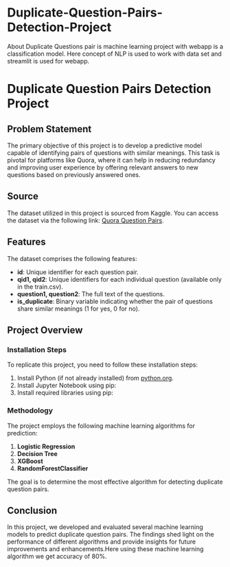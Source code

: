 # Duplicate-Question-Pairs-Detection-Project
About Duplicate Questions pair is machine learning project with webapp is a classification model. Here concept of NLP is used to work with data set and streamlit is used for webapp.

# Duplicate Question Pairs Detection Project

## Problem Statement

The primary objective of this project is to develop a predictive model capable of identifying pairs of questions with similar meanings. This task is pivotal for platforms like Quora, where it can help in reducing redundancy and improving user experience by offering relevant answers to new questions based on previously answered ones.

## Source

The dataset utilized in this project is sourced from Kaggle. You can access the dataset via the following link: [Quora Question Pairs](https://www.kaggle.com/competitions/quora-question-pairs/data).

## Features

The dataset comprises the following features:

- **id**: Unique identifier for each question pair.
- **qid1, qid2**: Unique identifiers for each individual question (available only in the train.csv).
- **question1, question2**: The full text of the questions.
- **is_duplicate**: Binary variable indicating whether the pair of questions share similar meanings (1 for yes, 0 for no).

## Project Overview

### Installation Steps

To replicate this project, you need to follow these installation steps:

1. Install Python (if not already installed) from [python.org](https://www.python.org/).
2. Install Jupyter Notebook using pip:
3. Install required libraries using pip:

### Methodology

The project employs the following machine learning algorithms for prediction:

1. **Logistic Regression**
2. **Decision Tree**
3. **XGBoost**
4. **RandomForestClassifier**

The goal is to determine the most effective algorithm for detecting duplicate question pairs.

## Conclusion

In this project, we developed and evaluated several machine learning models to predict duplicate question pairs. The findings shed light on the performance of different algorithms and provide insights for future improvements and enhancements.Here using these machine learning algorithm we get accuracy of 80%.




